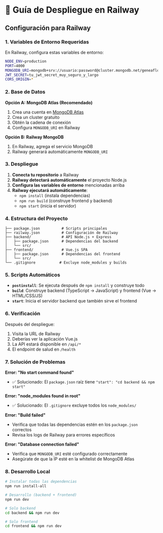 # 🚀 Guía de Despliegue en Railway

## Configuración para Railway

### 1. Variables de Entorno Requeridas

En Railway, configura estas variables de entorno:

```bash
NODE_ENV=production
PORT=4000
MONGODB_URI=mongodb+srv://usuario:password@cluster.mongodb.net/geneaflow?retryWrites=true&w=majority
JWT_SECRET=tu_jwt_secret_muy_seguro_y_largo
CORS_ORIGIN=*
```

### 2. Base de Datos

**Opción A: MongoDB Atlas (Recomendado)**
1. Crea una cuenta en [MongoDB Atlas](https://www.mongodb.com/atlas)
2. Crea un cluster gratuito
3. Obtén la cadena de conexión
4. Configura `MONGODB_URI` en Railway

**Opción B: Railway MongoDB**
1. En Railway, agrega el servicio MongoDB
2. Railway generará automáticamente `MONGODB_URI`

### 3. Despliegue

1. **Conecta tu repositorio** a Railway
2. **Railway detectará automáticamente** el proyecto Node.js
3. **Configura las variables de entorno** mencionadas arriba
4. **Railway ejecutará automáticamente**:
   - `npm install` (instala dependencias)
   - `npm run build` (construye frontend y backend)
   - `npm start` (inicia el servidor)

### 4. Estructura del Proyecto

```
├── package.json          # Scripts principales
├── railway.json          # Configuración de Railway
├── backend/              # API Node.js + Express
│   ├── package.json      # Dependencias del backend
│   └── src/
├── frontend/             # Vue.js SPA
│   ├── package.json      # Dependencias del frontend
│   └── src/
└── .gitignore           # Excluye node_modules y builds
```

### 5. Scripts Automáticos

- **`postinstall`**: Se ejecuta después de `npm install` y construye todo
- **`build`**: Construye backend (TypeScript → JavaScript) y frontend (Vue → HTML/CSS/JS)
- **`start`**: Inicia el servidor backend que también sirve el frontend

### 6. Verificación

Después del despliegue:
1. Visita la URL de Railway
2. Deberías ver la aplicación Vue.js
3. La API estará disponible en `/api/*`
4. El endpoint de salud en `/health`

### 7. Solución de Problemas

**Error: "No start command found"**
- ✅ Solucionado: El `package.json` raíz tiene `"start": "cd backend && npm start"`

**Error: "node_modules found in root"**
- ✅ Solucionado: El `.gitignore` excluye todos los `node_modules/`

**Error: "Build failed"**
- Verifica que todas las dependencias estén en los `package.json` correctos
- Revisa los logs de Railway para errores específicos

**Error: "Database connection failed"**
- Verifica que `MONGODB_URI` esté configurado correctamente
- Asegúrate de que la IP esté en la whitelist de MongoDB Atlas

### 8. Desarrollo Local

```bash
# Instalar todas las dependencias
npm run install-all

# Desarrollo (backend + frontend)
npm run dev

# Solo backend
cd backend && npm run dev

# Solo frontend
cd frontend && npm run dev
```
